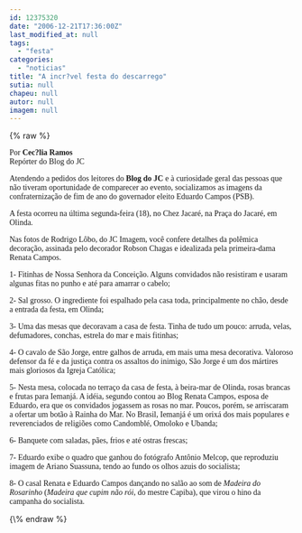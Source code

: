 ```yaml
---
id: 12375320
date: "2006-12-21T17:36:00Z"
last_modified_at: null
tags:
  - "festa"
categories:
  - "noticias"
title: "A incr?vel festa do descarrego"
sutia: null
chapeu: null
autor: null
imagem: null
---
```

{\% raw %}
<p><FONT face=Verdana></p>
<p><DIV align=RIGTH><FONT face=\"Verdana, Arial, Helvetica, sans-serif\">Por <STRONG>Cec?lia Ramos</STRONG><BR>Repórter do Blog do JC</FONT></DIV></FONT></p>
<p><P><FONT face=Verdana>Atendendo a pedidos dos leitores do <STRONG>Blog do JC</STRONG> e à curiosidade geral das pessoas que não tiveram oportunidade de comparecer ao evento, socializamos as imagens da confraternização de fim de ano do governador eleito Eduardo Campos (PSB). </FONT></P></p>
<p><P><FONT face=Verdana>A festa ocorreu na última segunda-feira (18), no Chez Jacaré, na Praça do Jacaré, em Olinda. </FONT></P></p>
<p><P><FONT face=Verdana>Nas fotos de Rodrigo Lôbo, do JC Imagem, você confere detalhes da polêmica decoração, assinada pelo decorador Robson Chagas e&nbsp;idealizada pela primeira-dama Renata Campos. </FONT></P></p>
<p><P><FONT face=Verdana>1- Fitinhas de Nossa Senhora da Conceição. Alguns convidados não resistiram e usaram algunas fitas no punho e até para amarrar o cabelo;</FONT></P></p>
<p><P><FONT face=Verdana>2- Sal grosso. O ingrediente foi espalhado pela casa toda, principalmente no chão, desde a entrada da festa, em Olinda;<BR></FONT></P></p>
<p><P><FONT face=Verdana>3- Uma das mesas que decoravam a casa de festa. Tinha de tudo um pouco: arruda, velas, defumadores, conchas, estrela do mar e mais fitinhas;<BR></FONT></P></p>
<p><P><FONT face=Verdana>4- O cavalo de São Jorge, entre galhos de arruda, em mais uma mesa decorativa. Valoroso defensor da fé e da justiça contra os assaltos do inimigo, São Jorge é um dos mártires mais gloriosos da Igreja Católica;<BR></FONT></P></p>
<p><P><FONT face=Verdana>5- Nesta mesa, colocada no terraço da casa de festa, à beira-mar de Olinda, rosas brancas e frutas para Iemanjá. A idéia, segundo contou ao Blog Renata Campos, esposa de Eduardo, era que os convidados jogassem as rosas no mar. Poucos, porém, se arriscaram a ofertar um botão à Rainha do Mar. No Brasil, Iemanjá é um orixá dos mais populares e reverenciados de religiões como Candomblé, Omoloko e Ubanda;<BR></FONT></P></p>
<p><P><FONT face=Verdana>6- Banquete com saladas, pães, frios e até ostras frescas;<BR></FONT></P></p>
<p><P><FONT face=Verdana>7- Eduardo exibe o quadro que ganhou do fotógrafo Antônio Melcop, que reproduziu imagem de Ariano Suassuna, tendo ao fundo os olhos azuis do socialista;<BR></FONT></P></p>
<p><P><FONT face=Verdana>8- O casal Renata e Eduardo Campos dançando no salão ao som de <EM>Madeira do Rosarinho </EM>(<EM>Madeira que cupim não rói</EM>, do mestre Capiba), que virou o hino da campanha&nbsp;do socialista.</FONT></P> </p>
{\% endraw %}